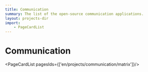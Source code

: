 ```yaml
---
title: Communication
summary: The list of the open-source communication applications.
layout: projects-dir
import:
    - PageCardList
---
```


# Communication

<PageCardList pagesIds={['en/projects/communication/matrix']}/>
